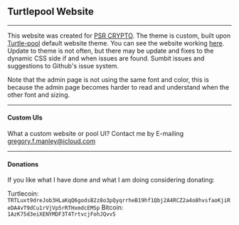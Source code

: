 ## Turtlepool Website
***
This website was created for [PSR CRYPTO](http://psrcrypto.com).
The theme is custom, built upon [Turtle-pool](http://github.com/turtlecoin/turtle-pool) default website theme.
You can see the website working [here](http://turtle.psrcrypto.com).
Update to theme is not often, but there may be update and fixes to the dynamic CSS side if and when issues are found.
Sumbit issues and suggestions to Github's issue system.

Note that the admin page is not using the same font and color, this is because the admin page becomes harder to read and understand when the other font and sizing. 
***

#### Custom UIs
What a custom website or pool UI? Contact me by E-mailing gregory.f.manley@icloud.com
***

#### Donations
If you like what I have done and what I am doing considering donating:

Turtlecoin: ```TRTLuxt9dreJob3HLaKqQ6godsB2z8o3pQyqrrheB19hf1Qbj2A4RCZ2a4o8hvsfaoKjiReDA4vT9dCu1rVjVp5rRTHxmdcEMSp```
Bitcoin: ```1AzK75d3eiXENYMDF3T4TrtvcjFohJQvv5```
